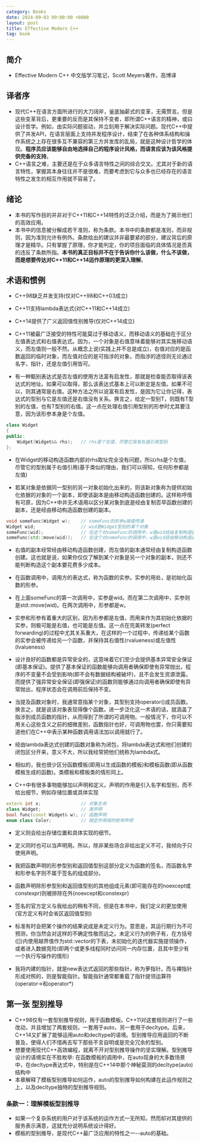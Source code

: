 ```yaml
---
category: Books
date: 2024-09-03 09:00:00 +0800
layout: post
title: Effective Modern C++
tag: book
---
```

## 简介

+ Effective Modern C++ 中文版学习笔记，Scott Meyers著作，高博译

## 译者序

+ 现代C++在语言方面所进行的大刀阔斧，釜底抽薪式的变革，无需赘言。但是这些变革背后，更重要的反而是其保持不变者，即所谓C++语言的精神，或曰设计哲学。例如，由实际问题驱动，并立刻用于解决实际问题。现代C++中提供了并发API，在语言层面上支持并发程序设计，结束了在各种体系结构和操作系统之上存在很多互不兼容的第三方并发库的乱局，就是这种设计哲学的体现。**程序员应该能够自由地选择自己的程序设计风格，而语言应该为该风格提供完备的支持**。
+ C++语言之难，主要还是在于众多语言特性之间的综合交叉。尤其对于新的语言特性，掌握其本身往往并不是很难，而要考虑到它与众多也已经存在的语言特性之发生的相互作用就不容易了。

## 绪论

+ 本书的写作目的并非对于C++11和C++14特性的泛泛介绍，而是为了揭示他们的高效应用。
+ 本书中的信息被分解成若干准则，称为条款。本书中的条款都是准则，而非规则，因为准则允许有例外。条款给出的建议并非最要紧的部分，建议背后的原理才是精华。只有掌握了原理，你才能判定，你的项目面临的具体情况是否真的违反了条款所指。**本书的真正目标并不在于告诉你什么该做，什么不该做，而是想要传达对C++11和C++14运作原理的更深入理解**。

## 术语和惯例

+ C++98缺乏并发支持(仅对C++98和C++03成立)
+ C++11支持lambda表达式(对C++11和C++14成立)
+ C++14提供了广义返回值性别推导(仅对C++14成立)

+ C++11被最广泛接受的特性可能莫过于移动语义，而移动语义的基础在于区分左值表达式和右值表达式。因为，一个对象是右值意味着能够对其实施移动语义，而左值则一般不然。从概念上说(实践上并不总是成立)，右值对应的是函数返回的临时对象，而左值对应的是可指涉的对象，而指涉的途径则无论通过名字，指针，还是左值引用皆可。
+ 有一种甄别表达式是否左值的使用方法富有启发性，那就是检查能否取得该表达式的地址。如果可以取得，那么该表达式基本上可以断定是左值。如果不可以，则其通常是右值。这种方法之所以说富有启发性，是因为它让你记得，表达式的型别与它是左值还是右值没有关系。换言之，给定一型别T，则既有T型别的左值，也有T型别的右值。这一点在处理右值引用型别的形参时尤其要注意，因为该形参本身是个左值。
```cpp
class Widget
{
public:
    Widget(Widget&& rhs);   // rhs是个左值，尽管它具有右值引用型别
};
```
+ 在Widget的移动构造函数内部对rhs取址完全没有问题，所以rhs是个左值，尽管它的型别属于右值引用(基于类似的理由，我们可以得知，任何形参都是左值)

+ 若某对象是依据同一型别的另一对象初始化出来的，则该新对象称为提供初始化依据的对象的一个副本，即使该副本是由移动构造函数创建的。这样称呼情有可原，因为C++中并无术语用以区分某对象到底是经由复制否早函数创建的副本，还是经由移动构造函数创建的副本。
```cpp
void someFunc(Widget w);    // someFunc的形参w按值传递
Widget wid;                 // wid是Widget型别的某个对象
someFunc(wid);              // 在这个对someFunc的调用中，w是wid经由复制构造函数创建的副本
someFunc(std::move(wid));   // 在这个对someFunc的调用中，w是wid经由移动构造函数创建的副本
```
+ 右值的副本经常经由移动构造函数创建，而左值的副本通常经由复制构造函数创建。这也就是说，如果你仅仅了解到某个对象是另一个对象的副本，则还不能判断构造这个副本要花费多少成本。

+ 在函数调用中，调用方的表达式，称为函数的实参。实参的用处，是初始化函数的形参。
+ 在上面someFunc的第一次调用中，实参是wid。而在第二次调用中，实参则是std::move(wid)。在两次调用中，形参都是w。
+ 实参和形参有着重大的区别，因为形参都是左值，而用来作为其初始化依据的实参，则极可能是右值，也可能是左值。这一点在完美转发(perfect forwarding)的过程中尤其关系重大，在这样的一个过程中，传递给某个函数的实参会被传递给另一个函数，并保持其右值性(rvalueness)或左值性(lvalueness)

+ 设计良好的函数都是异常安全的，这意味着它们至少会提供基本异常安全保证(即基本保证)。提供了基本保证的函数能够向调用者确保即使有异常抛出，程序的不变量不会受到影响(即不会有数据结构被破坏)，且不会发生资源泄露。而提供了强异常安全保证(即强保证)的函数则能够通过向调用者确保即使有异常抛出，程序状态会在调用前后保持不变。
+ 当提及函数对象时，我通常意指某个对象，其型别支持operator()成员函数。换言之，就是说该对象表现得像个函数。进一步泛化这一术语的话，就涵盖了指涉到成员函数的指针，从而得到了所谓的可调用物。一般情况下，你可以不用关心这些含义之前的细微差别，函数指针也好，可调用物也罢，你只需要知道他们在C++中表示某种函数调用语法加以调用就行了。

+ 经由lambda表达式创建的函数对象称为闭包，将lambda表达式和他们创建的闭包区分开来，意义不大，所以我经常把他们统称为lambda式。
+ 相似的，我也很少区分函数模板(即用以生成函数的模板)和模板函数(即从函数模板生成的函数)。类模板和模板类的情形同上。

+ C++中有很多事物能够加以声明和定义。声明的作用是引入名字和型别，而不给出细节，例如存储位置或具体实现
```cpp
extern int x;               // 对象生命
class Widget;               // 类声明
bool func(const Widget& w); // 函数声明
enum class Color;           // 限定作用域的枚举声明
```
+ 定义则会给出存储位置和具体实现的细节。
+ 定义同时也可以当声明用。所以，除非某些场合非给出定义不可，我倾向于只使用声明。
+ 我把函数声明的形参型别和返回值型别这部分定义为函数的签名，而函数名字和形参名字则不属于签名的组成部分。
+ 函数声明除形参型别和返回值型别的其他组成元素(即可能存在的noexcept或constexpr)则被排除在外(noexcept和constexpr)
+ 签名的官方定义与我给出的稍有不同，但是在本书中，我们定义的更加使用(官方定义有时会省区返回值型别)

+ 标准有时会把某个操作的结果说成是未定义行为。意思是，其运行期行为不可预测，你当然会对这样的不确定性敬而远之。未定义行为的例子有，在方括号([])内使用越界值作为std::vector的下表，未初始化的迭代器实施提领操作，或者进入数据竞险(即两个或更多线程同时访问同一内存位置，且其中至少有一个执行写操作的情形)

+ 我将内建的指针，就是new表达式返回的那些指针，称为萝指针。而与裸指针形成对照的，则是智能指针。智能指针通常都重载了指针提领运算符(operator->和operator*)

## 第一张 型别推导

+ C++98仅有一套型别推导规则，用于函数模板。C++11对这套规则进行了一些改动，并且增加了两套规则，一套用于auto，另一套用于decltype。后来，C++14又扩展了能够运用auto和decltype的语境。型别推导应用返回的不断普及，使得人们不惜再去写下那些不言自明或是完全冗余的型别。
+ 想要使用现代C++高效编程，就离不开对型别推导操作的坚实理解。型别推导设计的语境实在不胜枚举: 在函数模板的调用中，在auto现身的大多数场景中，在decltype表达式中，特别是在C++14中那个神秘莫测的decltype(auto)结构中
+ 本章解释了模板型别推导如何运作，auto的型别推导如何构建在此运作规则之上，以及decltype独特的型别推导规则。

### 条款一：理解模板型别推导

+ 如果一个复杂系统的用户对于该系统的运作方式一无所知，然而却对其提供的服务表示满意，这就充分说明系统设计得好。
+ 模板的型别推导，是现代C++最广泛应用的特性之一--auto的基础。